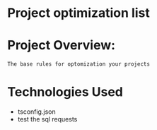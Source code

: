 ﻿# Project optimization list

# Project Overview:
```
The base rules for optomization your projects
```

# Technologies Used
- tsconfig.json
- test the sql requests